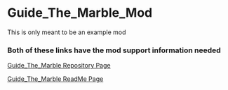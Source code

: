 # Guide_The_Marble_Mod
<p>This is only meant to be an example mod</p>

<h3>Both of these links have the mod support information needed</h3>

<a href="https://github.com/Daniel-Hanrahan-Tools-and-Games/Guide_The_Marble">Guide_The_Marble Repository Page</a>

<a href="https://daniel-hanrahan-tools-and-games.github.io/Guide_The_Marble">Guide_The_Marble ReadMe Page</a>

